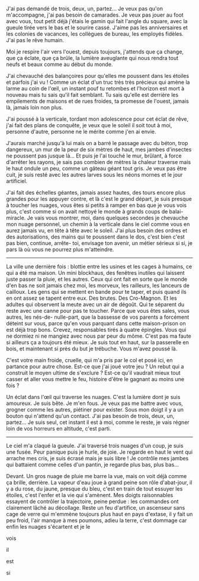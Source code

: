 J'ai pas demandé de trois, deux, un, partez... Je veux pas qu'on
m'accompagne, j'ai pas besoin de camarades. Je veux pas jouer
au foot avec vous, tout petit déjà j'étais le gamin qui fait l'angle
du square, avec la gueule tirée vers le bas et le sourire cassé.
J'aime pas les anniversaires et les colonies de vacances, les
collègues de bureau, les employés fidèles. J'ai pas le rêve
humain.

Moi je respire l'air vers l'ouest, depuis toujours, j'attends que
ça change, que ça éclate, que ça brûle, la lumière aveuglante
qui nous rendra tout neufs et beaux comme au début du
monde.

J'ai chevauché des balançoires pour qu'elles me poussent dans
les étoiles et parfois j'ai vu ! Comme un éclat d'un truc très très
précieux qui amène la larme au coin de l'œil, un instant pouf tu
retombes et l'horizon est mort à nouveau mais tu sais qu'il fait
semblant. Tu sais qu'elle est derrière les empilements de
maisons et de rues froides, ta promesse de l'ouest, jamais là,
jamais loin non plus.

J'ai poussé à la verticale, tordant mon adolescence pour cet
éclat de rêve, j'ai fait des plans de conquête, je veux que le
soleil il soit tout à moi, personne d'autre, personne ne le mérite
comme j'en ai envie.

J'aurais marché jusqu'à lui mais on a barré le passage avec du
béton, trop dangereux, un mur de la peur de six mètres de
haut, mes jambes d'insectes ne poussent pas jusque là... Et
puis je l'ai touché le mur, brûlant, à force d'arrêter les rayons,
je sais pas combien de mètres la chaleur traverse mais le haut
ondule un peu, comme un gâteau géant tout gris. Je veux pas
être cuit, je suis resté avec les autres larves sous les néons
mornes et le jour artificiel.

J'ai fait des échelles géantes, jamais assez hautes, des tours
encore plus grandes pour les appuyer contre, et là c'est le
grand départ, je suis presque à toucher les nuages, vous êtes si
petits à ramper en bas que je vous vois plus, c'est comme si on
avait nettoyé le monde à grands coups de balai-miracle. Je vais
vous montrer, moi, dans quelques secondes je chevauche mon
nuage personnel, un chemin à la verticale dans le ciel comme
vous en aurez jamais vu, en tête à tête avec le soleil. J'ai plus
besoin des ordres et des autorisations, des mains qui te
poussent dans le dos, c'est bien c'est pas bien, continue, arrête-
toi, envisage ton avenir, un métier sérieux si si, je pars là où
vous ne pourrez plus m'atteindre.

***

La ville une dernière fois : blottie entre les usines et les cages à
humains, ce qui a été ma maison. Un mini blockhaus, des
fenêtres inutiles qui laissent juste passer la pluie, et les autres.
Ceux qui ont fait en sorte que le monde d'en bas ne soit jamais
chez moi, les morveux, les railleurs, les lanceurs de cailloux.
Les gens qui se mettent en bande pour te taper, et puis quand
ils en ont assez se tapent entre eux. Des brutes. Des
Cro-Magnon. Et les adultes qui observent la meute avec un air
de dégoût. Qui te séparent du reste avec une canne pour pas te
toucher. Parce que vous êtes sales, vous autres, les nés-de-
nulle-part, que la bassesse de vos parents a forcément déteint
sur vous, parce qu'en vous parquant dans cette maison-prison
on est déjà trop bons. Crevez, responsables tirés à quatre
épingles. Vous qui ne dormiez ni ne mangiez avec nous par
peur du môme. C'est pas ma faute si ailleurs ça a toujours été
mieux. Je suis tout en haut, sur la passerelle en bois, et
maintenant si près du but je trébuche. Vous m'avez poussé là.

C'est votre main froide, cruelle, qui m'a pris par le col et posé
ici, en partance pour autre chose. Est-ce que j'ai joué votre
jeu ? Un rebut qui a construit le moyen ultime de s'exclure ?
Est-ce qu'il vaudrait mieux tout casser et aller vous mettre le
feu, histoire d'être le gagnant au moins une fois ?

Un éclat dans l'œil qui traverse les nuages. C'est la lumière
dont je suis amoureux. Je suis bête. Je m'en fous. Je veux pas
me battre avec vous, grogner comme les autres, piétiner pour
exister. Sous mon doigt il y a un bouton qui n'attend qu'un
contact. J'ai pas besoin de trois, deux, un, partez... Je suis seul,
cet instant il est à moi, comme le reste, je vais régner loin de
vos horreurs en altitude, c'est parti.

***

Le ciel m'a claqué la gueule. J'ai traversé trois nuages d'un
coup, je suis une fusée. Peur panique puis je hurle, de joie. Je
regarde en haut le vent qui arrache mes cris, je suis écrasé
mais je suis libre ! Je contrôle mes jambes qui battaient
comme celles d'un pantin, je regarde plus bas, plus bas...

Devant. Un gros nuage de pluie me barre la vue, mais on voit
déjà comme ça brille, derrière. La vapeur d'eau joue à grand
peine son rôle d'abat-jour, il y a du rose, du jaune, presque du
bleu, c'est en train de tout essuyer les étoiles, c'est l'enfer et la
vie qui s'amènent. Mes doigts raisonnables essayent de
contrôler la trajectoire, peine perdue : les commandes ont
clairement lâché au décollage. Reste un feu d'artifice, un
ascenseur sans cage de verre qui m'emmène toujours plus haut
en pays d'extase, il y fait un peu froid, l'air manque à mes
poumons, adieu la terre, c'est dommage car enfin les nuages
s'écartent et je le

vois

il

est

si
